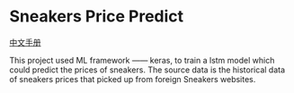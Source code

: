 # Sneakers Price Predict

[中文手册](README_ZH.md)

This project used ML framework —— keras, to train a lstm model which could predict the prices of sneakers.
The source data is the historical data of sneakers prices that picked up from foreign Sneakers websites.
